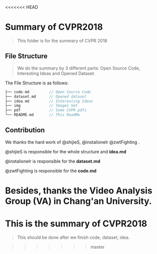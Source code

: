 <<<<<<< HEAD
# Summary of CVPR2018

> This folder is for the summary of CVPR 2018

## File Structure

> We do the summary by 3 different parts: Open Source Code, Interesting Ideas and Opened Dataset.

The File Structure is as follows:

```c++
├── code.md			// Open Source Code
├── dataset.md		// Opened dataset
├── idea.md			// Interesting Ideas
├── img				// Images Set
├── pdf				// Some CVPR pdfs
└── README.md		// This ReadMe
```

## Contribution

We thanks the hard work of @shijieS, @instalionelr @zwtFighting . 

@shijieS is responsible for the whole structure and **idea.md**

@instalionelr is responsible for the **dataset.md**

@zwtFighting is responsible for the **code.md**



Besides, thanks the **V**ideo **A**nalysis Group (**VA**) in Chang'an University.
=======
# This is the summary of CVPR2018
> This should be done after we finish code, dataset, idea.


>>>>>>> master
